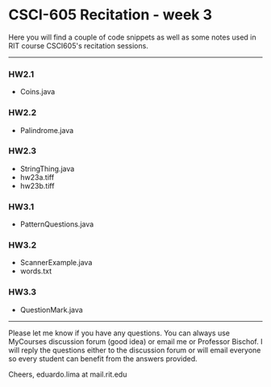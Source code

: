 # CSCI-605 Recitation - week 3

Here you will find a couple of code snippets as well
as some notes used in RIT course CSCI605's recitation
sessions.

---
### HW2.1

- Coins.java

### HW2.2

- Palindrome.java

### HW2.3

- StringThing.java
- hw23a.tiff
- hw23b.tiff

### HW3.1

- PatternQuestions.java

### HW3.2

- ScannerExample.java
- words.txt

### HW3.3

- QuestionMark.java


---

Please let me know if you have any questions. You can
always use MyCourses discussion forum (good idea) or
email me or Professor Bischof. I will reply the questions
either to the discussion forum or will email everyone so
every student can benefit from the answers provided.

Cheers,
eduardo.lima at mail.rit.edu